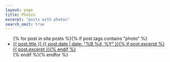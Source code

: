 ```yaml
---
layout: page
title: Photos
excerpt: "posts with photos"
search_omit: true
---
```


<ul class="post-list">
{% for post in site.posts %}{% if post.tags contains "photo" %}
    <li>
        <article>
            <a href="{{ site.url }}{{ post.url }}">{{ post.title }} <span class="entry-date"><time datetime="{{ post.date | date_to_xmlschema }}">{{ post.date | date: "%B %d, %Y" }}</time></span>{% if post.excerpt %} <span class="excerpt">{{ post.excerpt }}</span>{% endif %}</a>
        </article>
    </li>
{% endif %}{% endfor %}
</ul>
